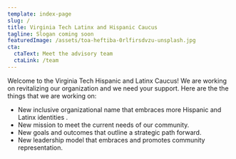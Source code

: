 ```yaml
---
template: index-page
slug: /
title: Virginia Tech Latinx and Hispanic Caucus
tagline: Slogan coming soon
featuredImage: /assets/toa-heftiba-0rlfirsdvzu-unsplash.jpg
cta:
  ctaText: Meet the advisory team
  ctaLink: /team
---
```


Welcome to the Virginia Tech Hispanic and Latinx Caucus! We are working on revitalizing our organization and we need your support. Here are the the things that we are working on:

- New inclusive organizational name that embraces more Hispanic and Latinx identities .
- New mission to meet the current needs of our community.
- New goals and outcomes that outline a strategic path forward.
- New leadership model that embraces and promotes community representation.
